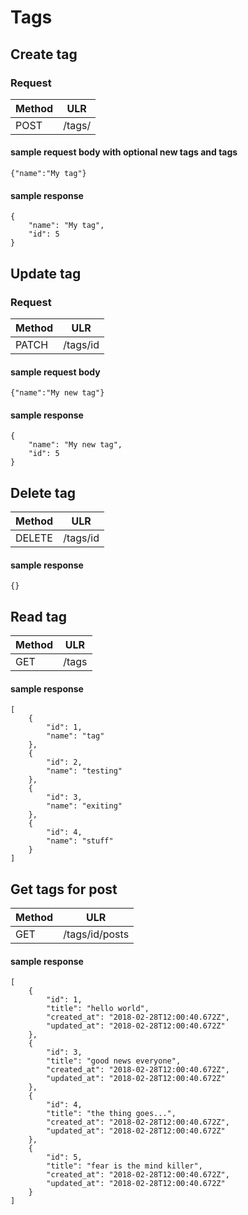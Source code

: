 # Tags

## Create tag

### Request

| Method        | ULR          |
| ------------- |:-------------:|
| POST      | /tags/ |

#### sample request body with optional new tags and tags
```
{"name":"My tag"}
```


#### sample response
```
{
    "name": "My tag",
    "id": 5
}
```

## Update tag

### Request

| Method        | ULR          |
| ------------- |:-------------:|
| PATCH     | /tags/id |

#### sample request body
```
{"name":"My new tag"}
```

#### sample response
```
{
    "name": "My new tag",
    "id": 5
}
```

## Delete tag

| Method        | ULR          |
| ------------- |:-------------:|
| DELETE     | /tags/id |

#### sample response
```
{}
```

## Read tag

| Method        | ULR          |
| ------------- |:-------------:|
| GET     | /tags |

#### sample response
```
[
    {
        "id": 1,
        "name": "tag"
    },
    {
        "id": 2,
        "name": "testing"
    },
    {
        "id": 3,
        "name": "exiting"
    },
    {
        "id": 4,
        "name": "stuff"
    }
]
```

## Get tags for post

| Method        | ULR          |
| ------------- |:-------------:|
| GET     | /tags/id/posts |


#### sample response
```
[
    {
        "id": 1,
        "title": "hello world",
        "created_at": "2018-02-28T12:00:40.672Z",
        "updated_at": "2018-02-28T12:00:40.672Z"
    },
    {
        "id": 3,
        "title": "good news everyone",
        "created_at": "2018-02-28T12:00:40.672Z",
        "updated_at": "2018-02-28T12:00:40.672Z"
    },
    {
        "id": 4,
        "title": "the thing goes...",
        "created_at": "2018-02-28T12:00:40.672Z",
        "updated_at": "2018-02-28T12:00:40.672Z"
    },
    {
        "id": 5,
        "title": "fear is the mind killer",
        "created_at": "2018-02-28T12:00:40.672Z",
        "updated_at": "2018-02-28T12:00:40.672Z"
    }
]
```